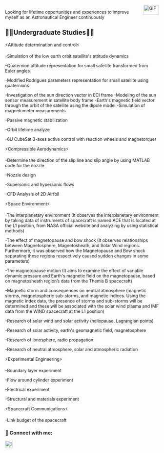 <img align="right" alt="GIF" src="https://github.com/abhisheknaiidu/abhisheknaiidu/blob/master/code.gif?raw=true" width="50" height="32" />

Looking for lifetime opportunities and experiences to improve myself as an Astronautical Engineer continuously

## 👨‍🎓Undergraduate Studies👨‍🎓

<p>⚡Attitude determination and control⚡</p>
-Simulation of the low earth orbit satellite's attitude dynamics
<p>-Quaternion attitude representation for small satellite transformed from Euler angles
<p>-Modified Rodrigues parameters representation for small satellite using quaternions
<p>-Investigation of the sun direction vector in ECI frame
-Modeling of the sun sensor measurement in satellite body frame
-Earth's magnetic field vector through the orbit of the satellite using the dipole model
-Simulation of magnetometer measurements</p>
-Passive magnetic stabilization</p>
-Orbit lifetime analyze</p>
-6U CubeSat 3-axes active control with reaction wheels and magnetorquer</p>

<p>⚡Compressible Aerodynamics⚡</p>
<p>-Determine the direction of the slip line and slip angle by using MATLAB code for the nozzle</p>
<p>-Nozzle design</p>
<p>-Supersonic and hypersonic flows</p>
<p>-CFD Analysis of 2D Airfoil</p>

<p>⚡Space Environment⚡</p>
<p>-The interplanetary environment (It observes the interplanetary environment by taking data of instruments of spacecraft is named ACE that is located at the L1 position, from NASA official website and analyzing by using statistical methods)</p>
<p>-The effect of magnetopause and bow shock (It observes relationships between Magnetosphere, Magnetosheath, and Solar Wind regions. Furthermore, it was observed how the Magnetopause and Bow shock separating these regions respectively caused sudden changes in some parameters)</p>
<p>-The magnetopause motion (It aims to examine the effect of variable dynamic pressure and Earth's magnetic field on the magnetopause, based on magnetosheath region’s data from the Themis B spacecraft)</p>
<p>-Magnetic storm and consequences on neutral atmosphere (magnetic storms, magnetospheric sub-storms, and magnetic indices. Using the magnetic index data, the presence of storms and sub-storms will be determined and these will be associated with the solar wind plasma and IMF data from the WIND spacecraft at the L1 position)</p>
<p>-Research of solar wind and solar activity (heliopause, Lagrangian points)</p>
<p>-Research of solar activity, earth's geomagnetic field, magnetosphere</p>
<p>-Research of ionosphere, radio propagation</p>
<p>-Research of neutral atmosphere, solar and atmospheric radiation</p>

<p>⚡Experimental Engineering⚡</p>
<p>-Boundary layer experiment</p>
<p>-Flow around cylinder experiment</p>
<p>-Electrical experiment</p>
<p>-Structural and materials experiment</p>

<p>⚡Spacecraft Communications⚡</p>
<p>-Link budget of the spacecraft</p>

### 📩 Connect with me:

[<img align="left" alt="linkedin | LinkedIn" width="24px" src="https://raw.githubusercontent.com/peterthehan/peterthehan/master/assets/linkedin.svg" />][linkedin]

<br />



[linkedin]: https://www.linkedin.com/in/balkiranil/

[gmail]: mailto:javelin.adcs@gmail.com
<br />
